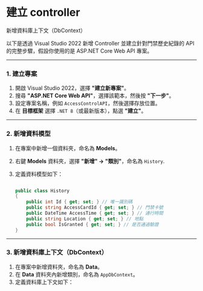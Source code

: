 # 建立 controller

新增資料庫上下文（DbContext）

以下是透過 Visual Studio 2022 新增 Controller 並建立針對門禁歷史紀錄的 API 的完整步驟，假設你使用的是 ASP.NET Core Web API 專案。

---

### 1. **建立專案**

1. 開啟 Visual Studio 2022，選擇 **"建立新專案"**。
2. 搜尋 **"ASP.NET Core Web API"**，選擇該範本，然後按 **"下一步"**。
3. 設定專案名稱，例如 `AccessControlAPI`，然後選擇存放位置。
4. 在 **目標框架** 選擇 `.NET 8`（或最新版本），點選 **"建立"**。

---

### 2. **新增資料模型**

1. 在專案中新增一個資料夾，命名為 **Models**。
2. 右鍵 **Models** 資料夾，選擇 **"新增" → "類別"**，命名為 `History`.
3. 定義資料模型如下：

   ```csharp

   public class History
   {
       public int Id { get; set; } // 唯一識別碼
       public string AccessCardId { get; set; } // 門禁卡號
       public DateTime AccessTime { get; set; } // 通行時間
       public string Location { get; set; } // 地點
       public bool IsGranted { get; set; } // 是否通過驗證
   }

   ```

---

### 3. **新增資料庫上下文（DbContext）**

1. 在專案中新增資料夾，命名為 **Data**。
2. 在 **Data** 資料夾內新增類別，命名為 `AppDbContext`。
3. 定義資料庫上下文如下：
